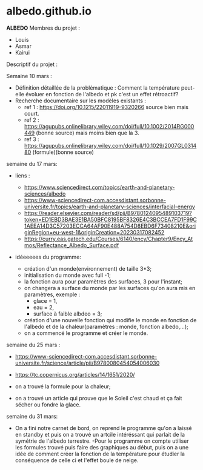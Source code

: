 # albedo.github.io
 **ALBEDO**
 Membres du projet :
 - Louis
 - Asmar
 - Kairui

Descriptif du projet :


Semaine 10 mars :
- Définition détaillée de la problématique : Comment la température peut-elle évoluer en fonction de l'albedo et pk c'est un effet rétroactif?
- Recherche documentaire sur les modèles existants :
  - ref 1 : https://doi.org/10.1215/22011919-9320266 source bien mais court.
  - ref 2 : https://agupubs.onlinelibrary.wiley.com/doi/full/10.1002/2014RG000449 (bonne source) mais moins bien que la 3.
  - ref 3 : https://agupubs.onlinelibrary.wiley.com/doi/full/10.1029/2007GL031480  (formule)(bonne source)


semaine du 17 mars:
- liens :
  - https://www.sciencedirect.com/topics/earth-and-planetary-sciences/albedo
  - https://www-sciencedirect-com.accesdistant.sorbonne-universite.fr/topics/earth-and-planetary-sciences/interfacial-energy
  - https://reader.elsevier.com/reader/sd/pii/B9780124095489103719?token=ED1EBD3BAE3E1BA50BFC8195BF8326E4C3BCCEA7FD1F99C1AEEA14D3C57203ECCA64AF90E488A754D8EBD6F73408210E&originRegion=eu-west-1&originCreation=20230317082452
  - https://curry.eas.gatech.edu/Courses/6140/ency/Chapter9/Ency_Atmos/Reflectance_Albedo_Surface.pdf

- idéeeeees du programme: 
  - création d'un monde(environnement) de taille 3\*3;
  - initialisation du monde avec full -1;
  - la fonction aura pour paramètres des surfaces, 3 pour l'instant;
  - on changera a surface du monde par les surfaces qu'on aura mis en paramètres, exemple :
     - glace = 1,
     - eau = 2,
     - surface à faible albdeo = 3;
  - création d'une nouvelle fonction qui modifie le monde en fonction de l'albedo et de la chaleur(paramètres : monde, fonction albedo,...);
  - on a commencé le programme et créer le monde.

semaine du 25 mars :
- https://www-sciencedirect-com.accesdistant.sorbonne-universite.fr/science/article/pii/B9780080454054006030
- https://tc.copernicus.org/articles/14/1651/2020/

- on a trouvé la formule pour la chaleur;
- on a trouvé un article qui prouve que le Soleil c'est chaud et ça fait sécher ou fondre la glace. 

semaine du 31 mars:
- On a fini notre carnet de bord, on reprend le programme qu'on a laissé en standby et puis on a trouvé un artcile intéréssant qui parlait de la symétrie de l'albedo terrestre.
-Pour le programme on compte utiliser les formules trouvé puis faire des graphiques au début, puis on a une idée de comment créer la fonction de la température pour étudier la conséquence de celle ci et l'effet boule de neige. 
